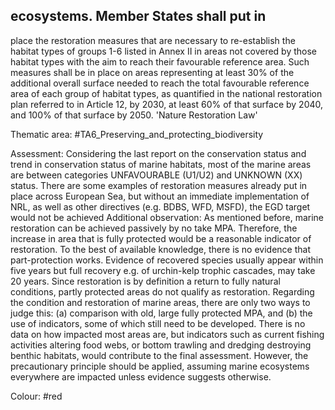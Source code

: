 ## ecosystems. Member States shall put in
place the restoration measures that are necessary to re-establish the habitat types of groups 1-6 listed in Annex II in areas not covered by those habitat types with the aim to reach their favourable reference area. Such measures shall be in place on areas representing at least 30% of the additional overall surface needed to reach the total favourable reference area of each group of habitat types, as quantified in the national restoration plan referred to in Article 12, by 2030, at least 60% of that surface by 2040, and 100% of that surface by 2050.
'Nature Restoration Law'

Thematic area: #TA6_Preserving_and_protecting_biodiversity

Assessment: Considering the last report on the conservation status and trend in conservation status of marine habitats, most of the marine areas are between categories UNFAVOURABLE (U1/U2) and UNKNOWN (XX) status.
There are some examples of restoration measures already put in place across European Sea, but without an immediate implementation of NRL, as well as other directives (e.g. BDBS, WFD, MSFD), the EGD target would not be achieved Additional observation: As mentioned before, marine restoration can be achieved passively by no take MPA. Therefore, the increase in area that is fully protected would be a reasonable indicator of restoration. To the best of available knowledge, there is no evidence that part-protection works. Evidence of recovered species usually appear within five years but full recovery e.g. of urchin-kelp trophic cascades, may take 20 years. Since restoration is by definition a return to fully natural conditions, partly protected areas do not qualify as restoration.
Regarding the condition and restoration of marine areas, there are only two ways to judge this: (a) comparison with old, large fully protected MPA, and (b) the use of indicators, some of which still need to be developed. There is no data on how impacted most areas are, but indicators such as current fishing activities altering food webs, or bottom trawling and dredging destroying benthic habitats, would contribute to the final assessment. However, the precautionary principle should be applied, assuming marine ecosystems everywhere are impacted unless evidence suggests otherwise.

Colour: #red